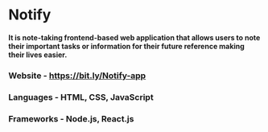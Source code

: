 # Notify
#### It is  note-taking frontend-based web application that allows users to note their important tasks or information for their future reference making their lives easier.

### Website - https://bit.ly/Notify-app
### Languages - HTML, CSS, JavaScript
### Frameworks - Node.js, React.js
